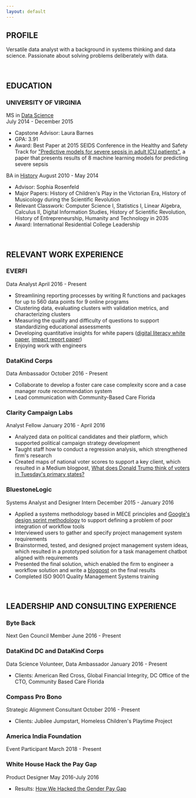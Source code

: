 ```yaml
---
layout: default
---
```


## PROFILE 
Versatile data analyst with a background in systems thinking and data science. Passionate about solving problems deliberately with data.

 <br>
 
## EDUCATION
 
### UNIVERSITY OF VIRGINIA
MS in [Data Science](https://dsi.virginia.edu/)  
July 2014 - December 2015
* Capstone Advisor: Laura Barnes  
* GPA: 3.91
* Award: Best Paper at 2015 SEIDS Conference in the Healthy and Safety Track for ["Predictive models for severe sepsis in adult ICU patients"](http://ieeexplore.ieee.org/document/7116970/), a paper that presents results of 8 machine learning models for predicting severe sepsis
 
BA in [History](http://as.virginia.edu)
August 2010 - May 2014
* Advisor: Sophia Rosenfeld
* Major Papers: History of Children's Play in the Victorian Era, History of Musicology during the Scientific Revolution
* Relevant Classwork: Computer Science I, Statistics I, Linear Algebra, Calculus II, Digital Information Studies, History of Scientific Revolution, History of Entrepreneurship, Humanity and Technology in 2035
* Award: International Residential College Leadership
 
<br>
 
## RELEVANT WORK EXPERIENCE

### EVERFI
Data Analyst
April 2016 - Present
* Streamlining reporting processes by writing R functions and packages for up to 560 data points for 9 online programs
* Clustering data, evaluating clusters with validation metrics, and characterizing clusters
* Measuring the quality and difficulty of questions to support standardizing educational assessments
* Developing quantitative insights for white papers ([digital literacy white paper](https://github.com/margaretmf/margaretmf.github.io/blob/master/WatchWhereYouStep_StudentsAttitudesTowardsDigitalFootprints.pdf), [impact report paper](https://github.com/margaretmf/margaretmf.github.io/blob/master/DigitalToolsforSocialandEmotionalLearningInstruction.pdf))
* Enjoying work with engineers
 
### DataKind Corps
Data Ambassador
October 2016 - Present
* Collaborate to develop a foster care case complexity score and a case manager route recommendation system
* Lead communication with Community-Based Care Florida 
 
### Clarity Campaign Labs
Analyst Fellow
January 2016 - April 2016
* Analyzed data on political candidates and their platform, which supported political campaign strategy development
* Taught staff how to conduct a regression analysis, which strengthened firm's research
* Created maps of national voter scores to support a key client, which resulted in a Medium blogpost, [What does Donald Trump think of voters in Tuesday's primary states?](https://medium.com/@joshhendler/what-does-donald-trump-think-of-tuesday-s-primary-states-97c8baf7505d)
 
### BluestoneLogic
Systems Analyst and Designer Intern
December 2015 - January 2016
* Applied a systems methodology based in MECE principles and [Google's design sprint methodology](http://www.gv.com/sprint/) to support defining a problem of poor integration of workflow tools
* Interviewed users to gather and specify project management system requirements
* Brainstormed, tested, and designed project management system ideas, which resulted in a prototyped solution for a task management chatbot aligned with requirements
* Presented the final solution, which enabled the firm to engineer a workflow solution and write a [blogpost](https://medium.com/bluestone-logic/these-are-in-fact-the-bots-we-were-looking-for-4ec2ca108fc2) on the final results
* Completed ISO 9001 Quality Management Systems training
 
<br>
 
## LEADERSHIP AND CONSULTING EXPERIENCE
 
### Byte Back
Next Gen Council Member
June 2016 - Present

### DataKind DC and DataKind Corps
Data Science Volunteer, Data Ambassador
January 2016 - Present
* Clients: American Red Cross, Global Financial Integrity, DC Office of the CTO, Community Based Care Florida
 
### Compass Pro Bono
Strategic Alignment Consultant
October 2016 - Present
* Clients: Jubilee Jumpstart, Homeless Children's Playtime Project 

### America India Foundation
Event Participant
March 2018 - Present

### White House Hack the Pay Gap
Product Designer
May 2016-July 2016
* Results: [How We Hacked the Gender Pay Gap](https://medium.com/presidential-innovation-fellows/how-we-hacked-the-gender-pay-gap-1d7a9304950)

<br> 
